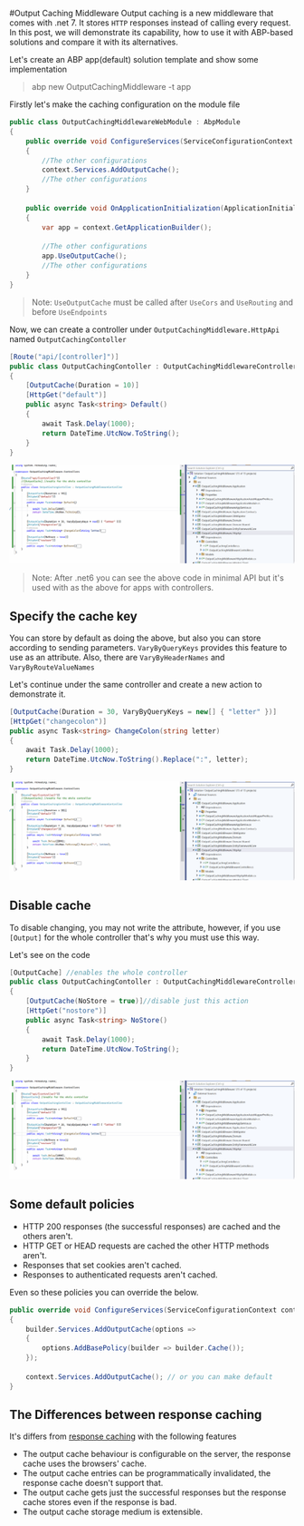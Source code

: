 #Output Caching Middleware 
Output caching is a new middleware that comes with .net 7. It stores `HTTP` responses instead of calling every request. In this post, we will demonstrate its capability, how to use it with ABP-based solutions and compare it with its alternatives.

Let's create an ABP app(default) solution template and show some implementation
> abp new OutputCachingMiddleware -t app

Firstly let's make the caching configuration on the module file
```csharp
public class OutputCachingMiddlewareWebModule : AbpModule
{
    public override void ConfigureServices(ServiceConfigurationContext context)
    {
        //The other configurations
        context.Services.AddOutputCache();
        //The other configurations
    }

    public override void OnApplicationInitialization(ApplicationInitializationContext context)
    {
        var app = context.GetApplicationBuilder();

        //The other configurations
        app.UseOutputCache();
        //The other configurations
    }
}
```

> Note: `UseOutputCache` must be called after `UseCors` and `UseRouting` and before `UseEndpoints` 

Now, we can create a controller under `OutputCachingMiddleware.HttpApi` named `OutputCachingContoller`
```csharp
[Route("api/[controller]")]
public class OutputCachingContoller : OutputCachingMiddlewareController
{
    [OutputCache(Duration = 10)]
    [HttpGet("default")]
    public async Task<string> Default()
    {
        await Task.Delay(1000);
        return DateTime.UtcNow.ToString();
    }
}
```

![default ](./images/default.gif)

>Note: After .net6 you can see the above code in minimal API but it's used with as the above for apps with controllers.

## Specify the cache key
You can store by default as doing the above, but also you can store according to sending parameters. `VaryByQueryKeys` provides this feature to use as an attribute. Also, there are `VaryByHeaderNames` and `VaryByRouteValueNames`

Let's continue under the same controller and create a new action to demonstrate it.
```csharp
[OutputCache(Duration = 30, VaryByQueryKeys = new[] { "letter" })]
[HttpGet("changecolon")]
public async Task<string> ChangeColon(string letter)
{
    await Task.Delay(1000);
    return DateTime.UtcNow.ToString().Replace(":", letter);
}
```
![var by query keys](./images/change%20colon.gif)

## Disable cache
To disable changing, you may not write the attribute, however, if you use `[Output]` for the whole controller that's why you must use this way. 

Let's see on the code
```csharp
[OutputCache] //enables the whole controller
public class OutputCachingContoller : OutputCachingMiddlewareController
{
    [OutputCache(NoStore = true)]//disable just this action
    [HttpGet("nostore")]
    public async Task<string> NoStore()
    {
        await Task.Delay(1000);
        return DateTime.UtcNow.ToString();
    }
}
```
![no store](./images/nostore.gif)

## Some default policies
* HTTP 200 responses (the successful responses) are cached and the others aren't.
* HTTP GET or HEAD requests are cached the other HTTP methods aren't.
* Responses that set cookies aren't cached.
* Responses to authenticated requests aren't cached.

Even so these policies you can override the below.
```csharp
public override void ConfigureServices(ServiceConfigurationContext context)
{
    builder.Services.AddOutputCache(options =>
    {
        options.AddBasePolicy(builder => builder.Cache());
    });

    context.Services.AddOutputCache(); // or you can make default 
}
```

## The Differences between response caching
It's differs from [response caching](https://learn.microsoft.com/en-us/aspnet/core/performance/caching/overview?view=aspnetcore-7.0#response-caching) with the following features

* The output cache behaviour is configurable on the server, the response cache uses the browsers' cache.
* The output cache entries can be programmatically invalidated, the response cache doesn't support that.
* The output cache gets just the successful responses but the response cache stores even if the response is bad.
* The output cache storage medium is extensible.